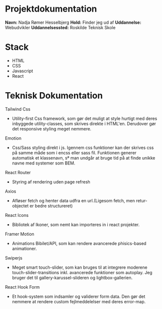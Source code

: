# Projektdokumentation

**Navn:** Nadja Rømer Hesselbjerg
**Hold:** Finder jeg ud af
**Uddannelse:** Webudvikler
**Uddannelsessted:** Roskilde Teknisk Skole

# Stack

- HTML
- CSS
- Javascript
- React

# Teknisk Dokumentation

Tailwind Css

- Utility-first Css framework, som gør det muligt at style hurtigt med deres inbyggede utility-classes, som skrives direkte i HTML'en. Derudover gør det responsive styling meget nemmere.

Emotion

- Css/Sass styling direkt i js. Igennem css funktioner kan der skrives css på samme måde som i encss eller sass fil. Funktionen generer automatisk et klassenavn, sª man undgår at bruge tid på at finde unikke navne med systemer som BEM.

React Router

- Styring af rendering uden page refresh

Axios

- Afløser fetch og henter data udfra en url.(Ligesom fetch, men retur-objectet er bedre structureret)

React Icons

- Bibliotek af Ikoner, som nemt kan importeres in i react projekter.

Framer Motion

- Animations Bibilet/API, som kan rendere avancerede phisics-based animationer.

Swiperjs

- Meget smart touch-slider, som kan bruges til at integrere moderene touch-slider-transitions inkl. avancerede funktioner som autoplay. Jeg bruger det til gallery-karussel-slideren og lightbox-gallerien.

React Hook Form

- Et hook-system som indsamler og validerer form data. Den gør det nemmere at rendere custom fejlmeddelelser med deres error-map.
